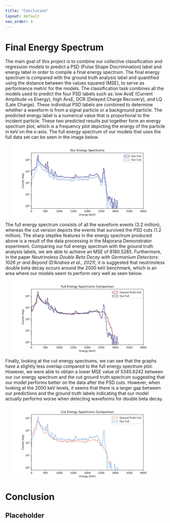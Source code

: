 ```yaml
---
title: "Conclusion"
layout: default
nav_order: 4
---
```

# Final Energy Spectrum

The main goal of this project is to combine our collective classification and regression models to predict a PSD (Pulse Shape Discrimination) label and energy label in order to compile a final energy spectrum. The final energy spectrum is compared with the ground truth analysis label and quantified using the distance between the values squared (MSE), to serve as performance metric for the models. The classification task combines all the models used to predict the four PSD labels such as: low AvsE (Current Amplitude vs Energy), high AvsE, DCR (Delayed Charge Recovery), and LQ (Late Charge). These individual PSD labels are combined to determine whether a waveform is from a signal particle or a background particle. The predicted energy label is a numerical value that is proportional to the incident particle. These two predicted results put together form an energy spectrum plot, which is a frequency plot depicting the energy of the particle in keV on the x-axis. The full energy spectrum of our models that uses the full data set can be seen in the image below.

<center><img src="assets/images/our_energy_spectrums.jpg" alt="Final Energy Spectrums" width="90%" height="90%"></center>

The full energy spectrum consists of all the waveform events (3.2 million), whereas the cut version depicts the events that survived the PSD cuts (1.2 million). The sharp steplike features in the energy spectrum produced above is a result of the data processing in the Majorana Demonstrator experiment. Comparing our full energy spectrum with the ground truth analysis labels, we are able to achieve an MSE of 8180.5285. Furthermore, in the paper *Neutrinoless Double Beta Decay with Germanium Detectors: 1026 yr and Beyond (D’Andrea et al., 2021)*, it is suggested that neutrinoless double beta decay occurs around the 2000 keV benchmark, which is an area where our models seem to perform very well as seen below. 

<center><img src="assets/images/full_spectrums.jpg" alt="Full Spectrums" width="90%" height="90%"></center>

Finally, looking at the cut energy spectrums, we can see that the graphs have a slightly less overlap compared to the full energy spectrum plot. However, we were able to obtain a lower MSE value of 5345.6242 between our cur energy spectrum and the cut ground truth spectrum suggesting that our model performs better on the data after the PSD cuts. However, when looking at the 2000 keV levels, it seems that there is a larger gap between our predictions and the ground truth labels indicating that our model actually performs worse when detecting waveforms for double beta decay. 

<center><img src="assets/images/cut_spectrums.jpg" alt="Cut Spectrums" width="90%" height="90%"></center>

# Conclusion

## Placeholder
